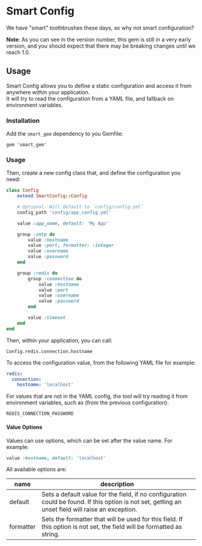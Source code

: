 # Smart Config

We have "smart" toothbrushes these days, so why not smart configuration?

**Note**: As you can see in the version number, this gem is still in a very early version, and you should expect that there may be breaking changes until we reach 1.0.

## Usage

Smart Config allows you to define a static configuration and access it from anywhere within your application.  
It will try to read the configuration from a YAML file, and fallback on environment variables.

### Installation

Add the `smart_gem` dependency to you Gemfile:

```
gem 'smart_gem'
```

### Usage

Then, create a new config class that, and define the configuration you need:

```ruby
class Config
	extend SmartConfig::Config

	# Optional. Will default to `config/config.yml`
	config_path 'config/app_config.yml'

	value :app_name, default: 'My App'

	group :smtp do
		value :hostname
		value :port, formatter: :integer
		value :username
		value :password
	end

	group :redis do
		group :connection do
			value :hostname
			value :port
			value :username
			value :password
		end

		value :timeout
	end
end
```

Then, within your application, you can call:

```
Config.redis.connection.hostname
```

To access the configuration value, from the following YAML file for example:

```yaml
redis:
  connection:
    hostname: 'localhost'
```

For values that are not  in the YAML config, the tool will try reading it from environment variables, such as (from the previous configuration):

```
REDIS_CONNECTION_PASSWORD
```

#### Value Options

Values can use options, which can be set after the value name. For example:

```ruby
value :hostname, default: 'localhost'
```

All available options are:

| name      | description                                                                                                                                        |
|-----------|----------------------------------------------------------------------------------------------------------------------------------------------------|
| default   | Sets a default value for the field, if no configuration could be found. If this option is not set, getting an unset field will raise an exception. |
| formatter | Sets the formatter that will be used for this field. If this option is not set, the field will be formatted as string.                             |
